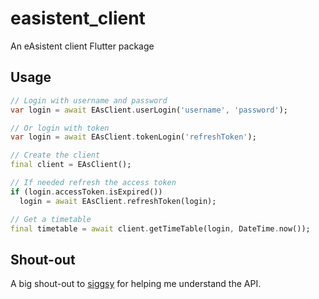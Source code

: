# easistent_client

An eAsistent client Flutter package

## Usage

```dart
// Login with username and password
var login = await EAsClient.userLogin('username', 'password');

// Or login with token
var login = await EAsClient.tokenLogin('refreshToken');

// Create the client
final client = EAsClient();

// If needed refresh the access token
if (login.accessToken.isExpired())
  login = await EAsClient.refreshToken(login);

// Get a timetable
final timetable = await client.getTimeTable(login, DateTime.now());
```

## Shout-out

A big shout-out to [siggsy](https://github.com/siggsy) for helping me understand the API.
